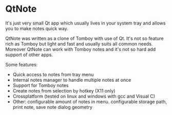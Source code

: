 QtNote
======
It's just very small Qt app which usually lives in your system tray and allows you to make notes quick way.

QtNote was written as a clone of Tomboy with use of Qt.
It's not so feature rich as Tomboy but light and fast and usually suits all common needs.
Moreover QtNote can work with Tomboy notes and it's not so hard add support of other apps.

Some features:
* Quick access to notes from tray menu
* Internal notes manager to handle multiple notes at once
* Support for Tomboy notes
* Create notes from selection by hotkey (X11 only)
* Crossplatform (tested on linux and windows with gcc and Visual C)
* Other: configurable amount of notes in menu. configurable storage path, print note, save note dialog geometry
